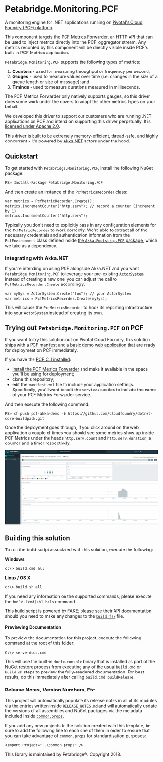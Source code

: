 # Petabridge.Monitoring.PCF

A monitoring engine for .NET applications running on [Pivotal's Cloud Foundry (PCF) platform](https://pivotal.io/platform).

This component targets the [PCF Metrics Forwarder](https://docs.pivotal.io/metrics-forwarder/installing.html), an HTTP API that can be used to inject metrics directly into the PCF loggregator stream. Any metrics recorded by this component will be directly visible inside PCF's built-in PCF Metrics application. 

`Petabridge.Monitoring.PCF` supports the following types of metrics:

1. **Counters** - used for measuring throughput or frequency per second;
2. **Gauges** - used to measure values over time (i.e. changes in the size of a queue length or size of message); and
3. **Timings** - used to measure durations measured in milliseconds.

The PCF Metrics Forwarder only natively supports gauges, so this driver does some work under the covers to adapt the other metrics types on your behalf.

We developed this driver to support our customers who are running .NET applications on PCF and intend on supporting this driver perpetually. It is [licensed under Apache 2.0](LICENSE).

This driver is built to be extremely memory-efficient, thread-safe, and highly concurrent - it's powered by [Akka.NET](http://getakka.net/) actors under the hood.

## Quickstart
To get started with `Petabridge.Monitoring.PCF`, install the following NuGet package:

```
PS> Install-Package Petabridge.Monitoring.PCF
```

And then create an instance of the `PcfMetricsRecorder` class:

```
var metrics = PcfMetricRecorder.Create();
metrics.IncrementCounter("http.serv"); // record a counter (increment by 1)
metrics.IncrementCounter("http.serv");
```

Typically you don't need to explicitly pass in any configuration elements for the `PcfMetricRecorder` to work correctly. We're able to extract all of the necessary credentials and authentication information from the `PcfEnvironment` class defined inside [the `Akka.Bootstrap.PCF` package](https://github.com/petabridge/akkadotnet-bootstrap/tree/dev/src/Akka.Bootstrap.PCF), which we take as a dependency.

### Integrating with Akka.NET
If you're intending on using PCF alongside Akka.NET and you want `Petabridge.Monitoring.PCF` to leverage your pre-existing [`ActorSystem`](http://getakka.net/api/Akka.Actor.ActorSystem.html) instead of creating a new one, you can adjust the call to `PcfMetricsRecorder.Create` accordingly:

```
var mySys = ActorSystem.Create("foo"); // your ActorSystem
var metrics = PcfMetricsRecorder.Create(mySys);
```

This will cause the `PcfMetricsRecorder` to hook its reporting infrastructure into your `ActorSystem` instead of creating its own.

## Trying out `Petabridge.Monitoring.PCF` on PCF
If you want to try this solution out on Pivotal Cloud Foundry, this solution ships with a [PCF manifest](manifest.yml) and a [basic demo web application](src/Petabridge.Monitoring.PCF.Demo) that are ready for deployment on PCF immediately.

If you have the [PCF CLI installed](https://docs.cloudfoundry.org/cf-cli/getting-started.html):

* [Install the PCF Metrics Forwarder](https://docs.pivotal.io/metrics-forwarder/installing.html) and make it available in the space you'll be using for deployment;
* clone this repository;
* edit the `manifest.yml` file to include your application settings. Specifically, you'll want to edit the `services` section to include the name of your PCF Metrics Forwarder service.

And then execute the following command:

```
PS> cf push pcf-akka-demo -b https://github.com/cloudfoundry/dotnet-core-buildpack.git
```

Once the deployment goes through, if you click around on the web application a couple of times you should see some metrics show up inside PCF Metrics under the heads `http.serv.count` and `http.serv.duration`, a counter and a timer respectively.

![Petabridge.Monitoring.PCF](docs/images/pcf-monitor-demo.png)

## Building this solution
To run the build script associated with this solution, execute the following:

**Windows**
```
c:\> build.cmd all
```

**Linux / OS X**
```
c:\> build.sh all
```

If you need any information on the supported commands, please execute the `build.[cmd|sh] help` command.

This build script is powered by [FAKE](https://fake.build/); please see their API documentation should you need to make any changes to the [`build.fsx`](build.fsx) file.

#### Previewing Documentation
To preview the documentation for this project, execute the following command at the root of this folder:

```
C:\> serve-docs.cmd
```

This will use the built-in `docfx.console` binary that is installed as part of the NuGet restore process from executing any of the usual `build.cmd` or `build.sh` steps to preview the fully-rendered documentation. For best results, do this immediately after calling `build.cmd buildRelease`.

### Release Notes, Version Numbers, Etc
This project will automatically populate its release notes in all of its modules via the entries written inside [`RELEASE_NOTES.md`](RELEASE_NOTES.md) and will automatically update the versions of all assemblies and NuGet packages via the metadata included inside [`common.props`](src/common.props).

If you add any new projects to the solution created with this template, be sure to add the following line to each one of them in order to ensure that you can take advantage of `common.props` for standardization purposes:

```
<Import Project="..\common.props" />
```

This library is maintained by Petabridge®. Copyright 2018.